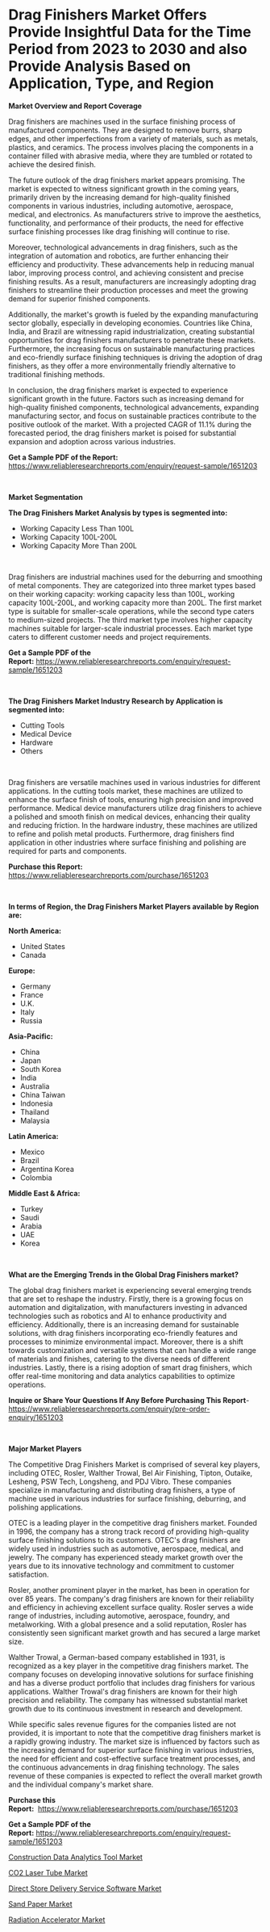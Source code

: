 <p><h1>Drag Finishers Market Offers Provide Insightful Data for the Time Period from 2023 to 2030 and also Provide Analysis Based on Application, Type, and Region</h1></p><p><strong>Market Overview and Report Coverage</strong></p>
<p><p>Drag finishers are machines used in the surface finishing process of manufactured components. They are designed to remove burrs, sharp edges, and other imperfections from a variety of materials, such as metals, plastics, and ceramics. The process involves placing the components in a container filled with abrasive media, where they are tumbled or rotated to achieve the desired finish.</p><p>The future outlook of the drag finishers market appears promising. The market is expected to witness significant growth in the coming years, primarily driven by the increasing demand for high-quality finished components in various industries, including automotive, aerospace, medical, and electronics. As manufacturers strive to improve the aesthetics, functionality, and performance of their products, the need for effective surface finishing processes like drag finishing will continue to rise.</p><p>Moreover, technological advancements in drag finishers, such as the integration of automation and robotics, are further enhancing their efficiency and productivity. These advancements help in reducing manual labor, improving process control, and achieving consistent and precise finishing results. As a result, manufacturers are increasingly adopting drag finishers to streamline their production processes and meet the growing demand for superior finished components.</p><p>Additionally, the market's growth is fueled by the expanding manufacturing sector globally, especially in developing economies. Countries like China, India, and Brazil are witnessing rapid industrialization, creating substantial opportunities for drag finishers manufacturers to penetrate these markets. Furthermore, the increasing focus on sustainable manufacturing practices and eco-friendly surface finishing techniques is driving the adoption of drag finishers, as they offer a more environmentally friendly alternative to traditional finishing methods.</p><p>In conclusion, the drag finishers market is expected to experience significant growth in the future. Factors such as increasing demand for high-quality finished components, technological advancements, expanding manufacturing sector, and focus on sustainable practices contribute to the positive outlook of the market. With a projected CAGR of 11.1% during the forecasted period, the drag finishers market is poised for substantial expansion and adoption across various industries.</p></p>
<p><strong>Get a Sample PDF of the Report:</strong> <a href="https://www.reliableresearchreports.com/enquiry/request-sample/1651203">https://www.reliableresearchreports.com/enquiry/request-sample/1651203</a></p>
<p>&nbsp;</p>
<p><strong>Market Segmentation</strong></p>
<p><strong>The Drag Finishers Market Analysis by types is segmented into:</strong></p>
<p><ul><li>Working Capacity Less Than 100L</li><li>Working Capacity 100L-200L</li><li>Working Capacity More Than 200L</li></ul></p>
<p>&nbsp;</p>
<p><p>Drag finishers are industrial machines used for the deburring and smoothing of metal components. They are categorized into three market types based on their working capacity: working capacity less than 100L, working capacity 100L-200L, and working capacity more than 200L. The first market type is suitable for smaller-scale operations, while the second type caters to medium-sized projects. The third market type involves higher capacity machines suitable for larger-scale industrial processes. Each market type caters to different customer needs and project requirements.</p></p>
<p><strong>Get a Sample PDF of the Report:</strong>&nbsp;<a href="https://www.reliableresearchreports.com/enquiry/request-sample/1651203">https://www.reliableresearchreports.com/enquiry/request-sample/1651203</a></p>
<p>&nbsp;</p>
<p><strong>The Drag Finishers Market Industry Research by Application is segmented into:</strong></p>
<p><ul><li>Cutting Tools</li><li>Medical Device</li><li>Hardware</li><li>Others</li></ul></p>
<p>&nbsp;</p>
<p><p>Drag finishers are versatile machines used in various industries for different applications. In the cutting tools market, these machines are utilized to enhance the surface finish of tools, ensuring high precision and improved performance. Medical device manufacturers utilize drag finishers to achieve a polished and smooth finish on medical devices, enhancing their quality and reducing friction. In the hardware industry, these machines are utilized to refine and polish metal products. Furthermore, drag finishers find application in other industries where surface finishing and polishing are required for parts and components.</p></p>
<p><strong>Purchase this Report:</strong>&nbsp; <a href="https://www.reliableresearchreports.com/purchase/1651203">https://www.reliableresearchreports.com/purchase/1651203</a></p>
<p>&nbsp;</p>
<p><strong>In terms of Region, the Drag Finishers Market Players available by Region are:</strong></p>
<p>
    <p> <strong> North America: </strong>
        <ul>
            <li>United States</li>
            <li>Canada</li>
        </ul>
        </p> 
    <p> <strong> Europe: </strong>
        <ul>
            <li>Germany</li>
            <li>France</li>
            <li>U.K.</li>
            <li>Italy</li>
            <li>Russia</li>
        </ul>
        </p> 
    <p> <strong> Asia-Pacific: </strong>
        <ul>
            <li>China</li>
            <li>Japan</li>
            <li>South Korea</li>
            <li>India</li>
            <li>Australia</li>
            <li>China Taiwan</li>
            <li>Indonesia</li>
            <li>Thailand</li>
            <li>Malaysia</li>
        </ul>
        </p> 
    <p> <strong> Latin America: </strong>
        <ul>
            <li>Mexico</li>
            <li>Brazil</li>
            <li>Argentina Korea</li>
            <li>Colombia</li>
        </ul>
        </p> 
    <p> <strong> Middle East & Africa: </strong>
        <ul>
            <li>Turkey</li>
            <li>Saudi</li>
            <li>Arabia</li>
            <li>UAE</li>
            <li>Korea</li>
        </ul>
    </p>
    </p>
<p>&nbsp;</p>
<p><strong>What are the Emerging Trends in the Global Drag Finishers market?</strong></p>
<p><p>The global drag finishers market is experiencing several emerging trends that are set to reshape the industry. Firstly, there is a growing focus on automation and digitalization, with manufacturers investing in advanced technologies such as robotics and AI to enhance productivity and efficiency. Additionally, there is an increasing demand for sustainable solutions, with drag finishers incorporating eco-friendly features and processes to minimize environmental impact. Moreover, there is a shift towards customization and versatile systems that can handle a wide range of materials and finishes, catering to the diverse needs of different industries. Lastly, there is a rising adoption of smart drag finishers, which offer real-time monitoring and data analytics capabilities to optimize operations.</p></p>
<p><strong>Inquire or Share Your Questions If Any Before Purchasing This Report</strong>- <a href="https://www.reliableresearchreports.com/enquiry/pre-order-enquiry/1651203">https://www.reliableresearchreports.com/enquiry/pre-order-enquiry/1651203</a></p>
<p>&nbsp;</p>
<p><strong>Major Market Players</strong></p>
<p><p>The Competitive Drag Finishers Market is comprised of several key players, including OTEC, Rosler, Walther Trowal, Bel Air Finishing, Tipton, Outaike, Lesheng, PSW Tech, Longsheng, and PDJ Vibro. These companies specialize in manufacturing and distributing drag finishers, a type of machine used in various industries for surface finishing, deburring, and polishing applications.</p><p>OTEC is a leading player in the competitive drag finishers market. Founded in 1996, the company has a strong track record of providing high-quality surface finishing solutions to its customers. OTEC's drag finishers are widely used in industries such as automotive, aerospace, medical, and jewelry. The company has experienced steady market growth over the years due to its innovative technology and commitment to customer satisfaction.</p><p>Rosler, another prominent player in the market, has been in operation for over 85 years. The company's drag finishers are known for their reliability and efficiency in achieving excellent surface quality. Rosler serves a wide range of industries, including automotive, aerospace, foundry, and metalworking. With a global presence and a solid reputation, Rosler has consistently seen significant market growth and has secured a large market size.</p><p>Walther Trowal, a German-based company established in 1931, is recognized as a key player in the competitive drag finishers market. The company focuses on developing innovative solutions for surface finishing and has a diverse product portfolio that includes drag finishers for various applications. Walther Trowal's drag finishers are known for their high precision and reliability. The company has witnessed substantial market growth due to its continuous investment in research and development.</p><p>While specific sales revenue figures for the companies listed are not provided, it is important to note that the competitive drag finishers market is a rapidly growing industry. The market size is influenced by factors such as the increasing demand for superior surface finishing in various industries, the need for efficient and cost-effective surface treatment processes, and the continuous advancements in drag finishing technology. The sales revenue of these companies is expected to reflect the overall market growth and the individual company's market share.</p></p>
<p><strong>Purchase this Report:</strong>&nbsp;&nbsp;<a href="https://www.reliableresearchreports.com/purchase/1651203">https://www.reliableresearchreports.com/purchase/1651203</a></p>
<p></p>
<p><strong>Get a Sample PDF of the Report:</strong>&nbsp;<a href="https://www.reliableresearchreports.com/enquiry/request-sample/1651203">https://www.reliableresearchreports.com/enquiry/request-sample/1651203</a></p>
<p><p><a href="https://github.com/ChiragRP21/Market-Research-Report-List-1/blob/main/construction-data-analytics-tool-market.md">Construction Data Analytics Tool Market</a></p><p><a href="https://www.linkedin.com/pulse/co2-laser-tube-market-size-2023-2030-global-industrial-gw1fc/">CO2 Laser Tube Market</a></p><p><a href="https://github.com/ChiragRp1/Market-Research-Report-List-1/blob/main/direct-store-delivery-service-software-market.md">Direct Store Delivery Service Software Market</a></p><p><a href="https://medium.com/@taraktanay7654/sand-paper-market-size-growth-forecast-2023-2030-2263c78ec618">Sand Paper Market</a></p><p><a href="https://www.linkedin.com/pulse/radiation-accelerator-market-size-growth-forecast-from-0furc/">Radiation Accelerator Market</a></p></p>